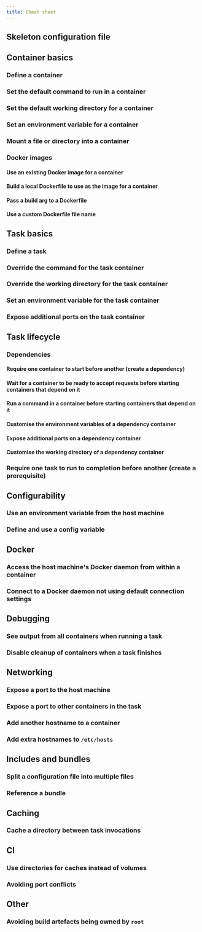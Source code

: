 ```yaml
---
title: Cheat sheet
---
```


## Skeleton configuration file

## Container basics

### Define a container

### Set the default command to run in a container

### Set the default working directory for a container

### Set an environment variable for a container

### Mount a file or directory into a container

### Docker images

#### Use an existing Docker image for a container

#### Build a local Dockerfile to use as the image for a container

#### Pass a build arg to a Dockerfile

#### Use a custom Dockerfile file name

## Task basics

### Define a task

### Override the command for the task container

### Override the working directory for the task container

### Set an environment variable for the task container

### Expose additional ports on the task container

## Task lifecycle

### Dependencies

#### Require one container to start before another (create a dependency)

#### Wait for a container to be ready to accept requests before starting containers that depend on it

#### Run a command in a container before starting containers that depend on it

#### Customise the environment variables of a dependency container

#### Expose additional ports on a dependency container

#### Customise the working directory of a dependency container

### Require one task to run to completion before another (create a prerequisite)

## Configurability

### Use an environment variable from the host machine

### Define and use a config variable

## Docker

### Access the host machine's Docker daemon from within a container

### Connect to a Docker daemon not using default connection settings

## Debugging

### See output from all containers when running a task

### Disable cleanup of containers when a task finishes

## Networking

### Expose a port to the host machine

### Expose a port to other containers in the task

### Add another hostname to a container

### Add extra hostnames to `/etc/hosts`

## Includes and bundles

### Split a configuration file into multiple files

### Reference a bundle

## Caching

### Cache a directory between task invocations

## CI

### Use directories for caches instead of volumes

### Avoiding port conflicts

## Other

### Avoiding build artefacts being owned by `root`
